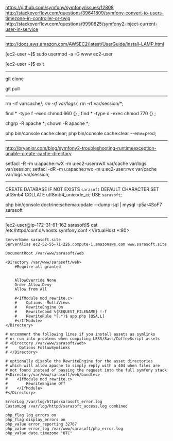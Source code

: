 https://github.com/symfony/symfony/issues/12808
http://stackoverflow.com/questions/39641809/symfony-convert-to-users-timezone-in-controller-or-twig
http://stackoverflow.com/questions/9990625/symfony2-inject-current-user-in-service

-----

http://docs.aws.amazon.com/AWSEC2/latest/UserGuide/install-LAMP.html

[ec2-user ~]$ sudo usermod -a -G www ec2-user

[ec2-user ~]$ exit

-----

git clone

git pull

-----

rm -rf var/cache/*;
rm -rf var/logs/*;
rm -rf var/session/*;

find * -type f -exec chmod 660 {} \;
find * -type d -exec chmod 770 {} \;

chgrp -R apache *;
chown -R apache *;

php bin/console cache:clear; 
php bin/console cache:clear --env=prod;

-----

http://bryanlor.com/blog/symfony2-troubleshooting-runtimeexception-unable-create-cache-directory

setfacl -R -m u:apache:rwX -m u:ec2-user:rwX var/cache var/logs var/session;
setfacl -dR -m u:apache:rwx -m u:ec2-user:rwx var/cache var/logs var/session;

-----

CREATE DATABASE IF NOT EXISTS `sarasoft` DEFAULT CHARACTER SET utf8mb4 COLLATE utf8mb4_unicode_ci;
USE `sarasoft`;

php bin/console doctrine:schema:update --dump-sql | mysql -p5ar4SoF7 sarasoft

-----

[ec2-user@ip-172-31-61-162 sarasoft]$ cat /etc/httpd/conf.d/vhosts.symfony.conf
<VirtualHost *:80>

    ServerName sarasoft.site
    ServerAlias ec2-52-55-71-226.compute-1.amazonaws.com www.sarasoft.site

    DocumentRoot /var/www/sarasoft/web

    <Directory /var/www/sarasoft/web>
        #Require all granted


        AllowOverride None
        Order Allow,Deny
        Allow from All

        #<IfModule mod_rewrite.c>
        #    Options -MultiViews
        #    RewriteEngine On
        #    RewriteCond %{REQUEST_FILENAME} !-f
        #    RewriteRule ^(.*)$ app.php [QSA,L]
        #</IfModule>
    </Directory>

    # uncomment the following lines if you install assets as symlinks
    # or run into problems when compiling LESS/Sass/CoffeeScript assets
    # <Directory /var/www/sarasoft/web>
    #     Options FollowSymlinks
    # </Directory>

    # optionally disable the RewriteEngine for the asset directories
    # which will allow apache to simply reply with a 404 when files are
    # not found instead of passing the request into the full symfony stack
    #<Directory/var/www/sarasoft/web/bundles>
    #    <IfModule mod_rewrite.c>
    #        RewriteEngine Off
    #    </IfModule>
    #</Directory>

    ErrorLog /var/log/httpd/sarasoft_error.log
    CustomLog /var/log/httpd/sarasoft_access.log combined

    php_flag log_errors on
    php_flag display_errors on
    php_value error_reporting 32767
    php_value error_log /var/www/sarasoft/php_error.log
    php_value date.timezone "UTC"
</VirtualHost>
